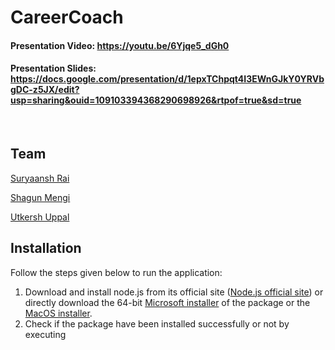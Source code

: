 # CareerCoach
#### Presentation Video: https://youtu.be/6Yjqe5_dGh0
#### Presentation Slides: https://docs.google.com/presentation/d/1epxTChpqt4I3EWnGJkY0YRVbgDC-z5JX/edit?usp=sharing&ouid=109103394368290698926&rtpof=true&sd=true
<br>

## Team
[Suryaansh Rai](https://www.linkedin.com/in/suryaansh-rai)

[Shagun Mengi]( https://www.linkedin.com/in/shagun-mengi-6b3bb621b)

[Utkersh Uppal](https://www.linkedin.com/in/utkersh-uppal-2840b0229)

## Installation
Follow the steps given below to run the application:

1. Download and install node.js from its official site ([Node.js official site](https://nodejs.org/en/download/))
or directly download the 64-bit [Microsoft installer](https://nodejs.org/dist/v18.12.1/node-v18.12.1-x64.msi) of the package or the [MacOS installer](https://nodejs.org/dist/v18.12.1/node-v18.12.1.pkg).
2. Check if the package have been installed successfully or not by executing 